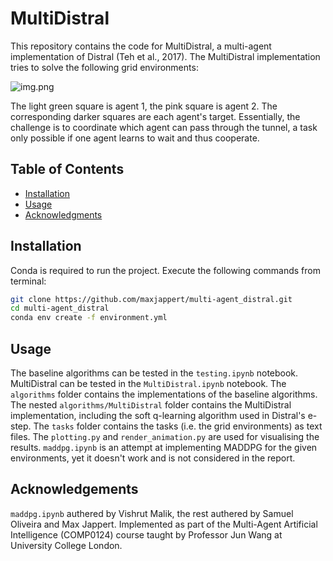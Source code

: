 # MultiDistral

This repository contains the code for MultiDistral, a multi-agent implementation of Distral (Teh et al., 2017).
The MultiDistral implementation tries to solve the following grid environments:

![img.png](img.png)

The light green square is agent 1, the pink square is agent 2. The corresponding darker squares are each agent's target.
Essentially, the challenge is to coordinate which agent can pass through the tunnel, a task only possible if one agent
learns to wait and thus cooperate.

## Table of Contents

- [Installation](#installation)
- [Usage](#usage)
- [Acknowledgments](#acknowledgments)

## Installation

Conda is required to run the project. Execute the following commands from terminal:

```bash
git clone https://github.com/maxjappert/multi-agent_distral.git
cd multi-agent_distral
conda env create -f environment.yml
```

## Usage

The baseline algorithms can be tested in the `testing.ipynb` notebook. MultiDistral can be tested in the `MultiDistral.ipynb` notebook.
The `algorithms` folder contains the implementations of the baseline algorithms. The nested `algorithms/MultiDistral` folder contains
the MultiDistral implementation, including the soft q-learning algorithm used in Distral's e-step. The `tasks` folder contains the tasks
(i.e. the grid environments) as text files. The `plotting.py` and `render_animation.py` are used for visualising the results.
`maddpg.ipynb` is an attempt at implementing MADDPG for the given environments, yet it doesn't work and is not considered
in the report.

## Acknowledgements

`maddpg.ipynb` authered by Vishrut Malik, the rest authered by Samuel Oliveira and Max Jappert. Implemented as
part of the Multi-Agent Artificial Intelligence (COMP0124) course taught by Professor Jun Wang at University College London.